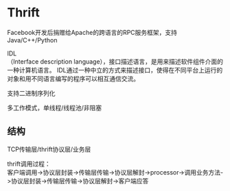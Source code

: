 # Thrift
Facebook开发后捐赠给Apache的跨语言的RPC服务框架，支持Java/C++/Python

IDL  
（Interface description language），接口描述语言，是用来描述软件组件介面的一种计算机语言。 IDL通过一种中立的方式来描述接口，使得在不同平台上运行的对象和用不同语言编写的程序可以相互通信交流。

支持二进制序列化

多工作模式，单线程/线程池/非阻塞

## 结构
TCP传输层/thrift协议层/业务层

thrift调用过程：  
客户端调用->协议层封装->传输层传输->协议层解封->processor->调用业务方法->协议层封装->传输层传输->协议层解封->客户端应答
